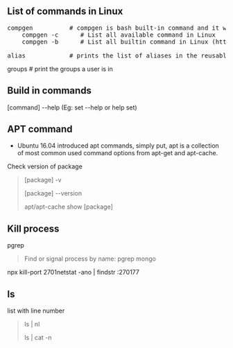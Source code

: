 ## List of commands in Linux

<pre>
compgen          # compgen is bash built-in command and it will show all available commands, aliases, and functions for you
    compgen -c      # List all available command in Linux
    compgen -b      # List all builtin command in Linux (https://www.cyberciti.biz/faq/linux-unix-bash-shell-list-all-builtin-commands/)

alias            # prints the list of aliases in the reusable form 'alias NAME=VALUE' on standard output.
</pre>

groups            # print the groups a user is in

## Build in commands

[command] --help (Eg: set --help or help set)

## APT command
- Ubuntu 16.04 introduced apt commands, simply put, apt is a collection of most common used command options from apt-get and apt-cache.

Check version of package
> [package] -v
> 
> [package] --version
> 
> apt/apt-cache show [package]

## Kill process
pgrep
> Find or signal process by name: pgrep mongo
>

npx kill-port 2701netstat -ano | findstr :270177

## ls
list with line number
> ls | nl
> 
> ls | cat -n